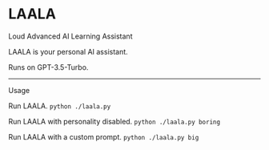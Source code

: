 # LAALA
 Loud Advanced AI Learning Assistant

LAALA is your personal AI assistant.

Runs on GPT-3.5-Turbo.

---

Usage

Run LAALA.
`python ./laala.py`

Run LAALA with personality disabled.
`python ./laala.py boring`

Run LAALA with a custom prompt.
`python ./laala.py big`